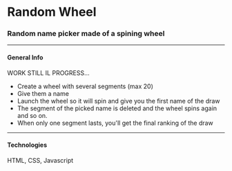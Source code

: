 # Random Wheel

### Random name picker made of a spining wheel

---

#### General Info

WORK STILL IL PROGRESS...

- Create a wheel with several segments (max 20)
- Give them a name
- Launch the wheel so it will spin and give you the first name of the draw
- The segment of the picked name is deleted and the wheel spins again and so on.
- When only one segment lasts, you'll get the final ranking of the draw

---

#### Technologies

HTML, CSS, Javascript
